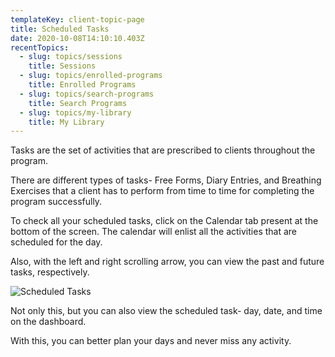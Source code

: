 ```yaml
---
templateKey: client-topic-page
title: Scheduled Tasks
date: 2020-10-08T14:10:10.403Z
recentTopics:
  - slug: topics/sessions
    title: Sessions
  - slug: topics/enrolled-programs
    title: Enrolled Programs
  - slug: topics/search-programs
    title: Search Programs
  - slug: topics/my-library
    title: My Library
---
```

Tasks are the set of activities that are prescribed to clients throughout the program.

There are different types of tasks- Free Forms, Diary Entries, and Breathing Exercises that a client has to perform from time to time for completing the program successfully. 

To check all your scheduled tasks, click on the Calendar tab present at the bottom of the screen. The calendar will enlist all the activities that are scheduled for the day. 

Also, with the left and right scrolling arrow, you can view the past and future tasks, respectively. 

![Scheduled Tasks](/img/my-calendar-i.png "Scheduled Tasks")

Not only this, but you can also view the scheduled task- day, date, and time on the dashboard. 

With this, you can better plan your days and never miss any activity.

